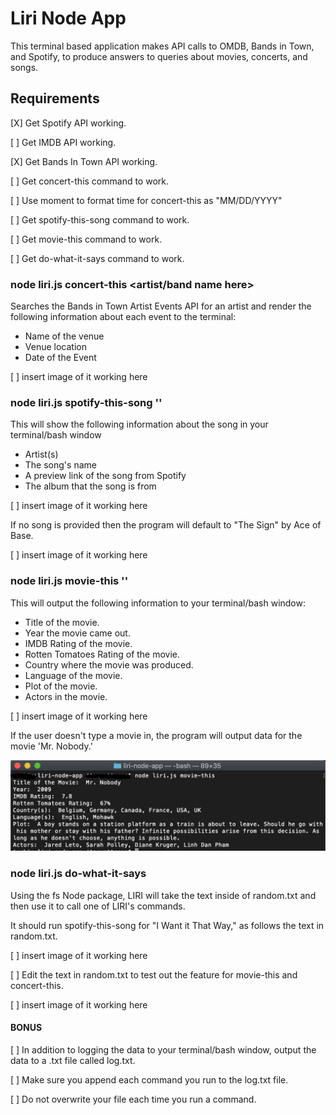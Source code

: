 # Liri Node App
This terminal based application makes API calls to OMDB, Bands in Town, and Spotify, to produce answers to queries about movies, concerts, and songs.

## Requirements

[X] Get Spotify API working.

[ ] Get IMDB API working.

[X] Get Bands In Town API working.

[ ] Get concert-this command to work.

[ ] Use moment to format time for concert-this as "MM/DD/YYYY"

[ ] Get spotify-this-song command to work.

[ ] Get movie-this command to work.

[ ] Get do-what-it-says command to work.

### node liri.js concert-this <artist/band name here>

Searches the Bands in Town Artist Events API for an artist and render the following information about each event to the terminal:

- Name of the venue
- Venue location
- Date of the Event

[ ] insert image of it working here

### node liri.js spotify-this-song '<song name here>'

This will show the following information about the song in your terminal/bash window


- Artist(s)
- The song's name
- A preview link of the song from Spotify
- The album that the song is from

[ ] insert image of it working here


If no song is provided then the program will default to "The Sign" by Ace of Base.

[ ] insert image of it working here

### node liri.js movie-this '<movie name here>'

This will output the following information to your terminal/bash window:

   * Title of the movie.
   * Year the movie came out.
   * IMDB Rating of the movie.
   * Rotten Tomatoes Rating of the movie.
   * Country where the movie was produced.
   * Language of the movie.
   * Plot of the movie.
   * Actors in the movie.

[ ] insert image of it working here

If the user doesn't type a movie in, the program will output data for the movie 'Mr. Nobody.'

![File not shown](screenshots/node-liri.js-movie-this.png "Mr.Nobody")

### node liri.js do-what-it-says

Using the fs Node package, LIRI will take the text inside of random.txt and then use it to call one of LIRI's commands.

It should run spotify-this-song for "I Want it That Way," as follows the text in random.txt.

[ ] insert image of it working here

[ ] Edit the text in random.txt to test out the feature for movie-this and concert-this.

[ ] insert image of it working here

#### BONUS

[ ] In addition to logging the data to your terminal/bash window, output the data to a .txt file called log.txt.

[ ] Make sure you append each command you run to the log.txt file.

[ ] Do not overwrite your file each time you run a command.